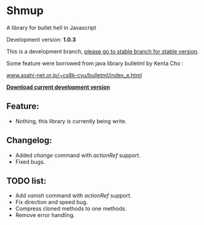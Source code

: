 # Shmup
A library for bullet hell in Javascript

Development version: **1.0.3**

This is a development branch, [please go to stable branch for stable version](https://github.com/Trung0246/Shmup/tree/stable).

Some feature were borrowed from java library bulletml by Kenta Cho :

www.asahi-net.or.jp/~cs8k-cyu/bulletml/index_e.html

[**Download current development version**](https://cdn.rawgit.com/Trung0246/Shmup/e9230391ff32d2c1662b7c32ee20f9b417063b10/Shmup.js)

## Feature:
* Nothing, this library is currently being write.

## Changelog:
* Added *change* command with *actionRef* support.
* Fixed bugs.

## TODO list:
* Add *vanish* command with *actionRef* support.
* Fix direction and speed bug.
* Compress cloned methods to one methods.
* Remove error handling.
